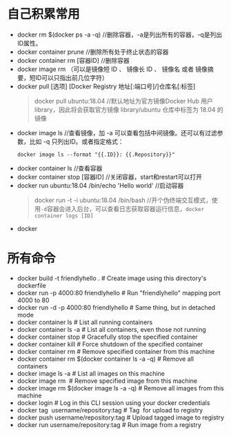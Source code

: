 # 自己积累常用
- docker rm $(docker ps -a -q) //删除容器，-a是列出所有的容器，-q是列出ID属性。
- docker container prune //删除所有处于终止状态的容器
- docker container rm [容器ID] //删除容器
- docker image rm （可以是镜像短 ID 、 镜像长 ID 、 镜像名 或者 镜像摘要，短ID可以只指出前几位字符）
- docker pull [选项] [Docker Registry 地址[:端口号]/]仓库名[:标签]
  > docker pull ubuntu:18.04   //默认地址为官方镜像Docker Hub 用户library，因此将会获取官方镜像 library/ubuntu
仓库中标签为 18.04 的镜像
- docker image ls //查看镜像，加 -a 可以查看包括中间镜像。还可以有过滤参数，比如 -q 只列出ID。或者指定格式：
  ```shell
  docker image ls --format "{{.ID}}: {{.Repository}}"
  ```
- docker container ls  //查看容器
- docker container stop [容器ID] //关闭容器，start和restart可以打开
- docker run ubuntu:18.04 /bin/echo 'Hello world' //启动容器
  > docker run -t -i ubuntu:18.04 /bin/bash  //开个伪终端交互模式，使用`-d`容器会进入后台，可以查看日志获取容器运行信息，`docker container logs [ID]`
- docker





# 所有命令

- docker build -t friendlyhello .  # Create image using this directory's dockerfile
- docker run -p 4000:80 friendlyhello  # Run "friendlyhello" mapping port 4000 to 80
- docker run -d -p 4000:80 friendlyhello         # Same thing, but in detached mode
- docker container ls                                # List all running containers
- docker container ls -a             # List all containers, even those not running
- docker container stop <hash>           # Gracefully stop the specified container
- docker container kill <hash>         # Force shutdown of the specified container
- docker container rm <hash>        # Remove specified container from this machine
- docker container rm $(docker container ls -a -q)         # Remove all containers
- docker image ls -a                             # List all images on this machine
- docker image rm <image id>            # Remove specified image from this machine
- docker image rm $(docker image ls -a -q)   # Remove all images from this machine
- docker login             # Log in this CLI session using your docker credentials
- docker tag <image> username/repository:tag  # Tag <image> for upload to registry
- docker push username/repository:tag            # Upload tagged image to registry
- docker run username/repository:tag                   # Run image from a registry




